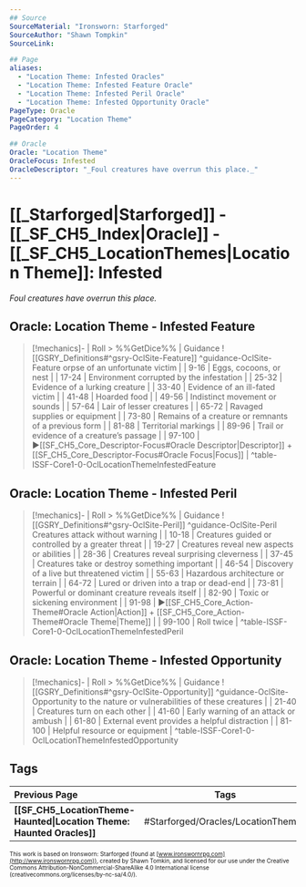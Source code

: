 ```yaml
---
## Source
SourceMaterial: "Ironsworn: Starforged"
SourceAuthor: "Shawn Tompkin"
SourceLink: 

## Page
aliases:
  - "Location Theme: Infested Oracles"
  - "Location Theme: Infested Feature Oracle"
  - "Location Theme: Infested Peril Oracle"
  - "Location Theme: Infested Opportunity Oracle"
PageType: Oracle
PageCategory: "Location Theme"
PageOrder: 4

## Oracle
Oracle: "Location Theme"
OracleFocus: Infested
OracleDescriptor: "_Foul creatures have overrun this place._"
---
```

# [[_Starforged|Starforged]] - [[_SF_CH5_Index|Oracle]] - [[_SF_CH5_LocationThemes|Location Theme]]: Infested
*_Foul creatures have overrun this place._*

## Oracle: Location Theme - Infested Feature
> [!mechanics]- | Roll > %%GetDice%% | Guidance
> ![[GSRY_Definitions#^gsry-OclSite-Feature]] ^guidance-OclSite-Feature
[](GSRY_Definitions.md#^gsry-OclSite-Feature)orpse of an unfortunate victim |
| 9-16 | Eggs, cocoons, or nest |
| 17-24 | Environment corrupted by the infestation |
| 25-32 | Evidence of a lurking creature |
| 33-40 | Evidence of an ill-fated victim |
| 41-48 | Hoarded food |
| 49-56 | Indistinct movement or sounds |
| 57-64 | Lair of lesser creatures |
| 65-72 | Ravaged supplies or equipment |
| 73-80 | Remains of a creature or remnants of a previous form |
| 81-88 | Territorial markings |
| 89-96 | Trail or evidence of a creature’s passage |
| 97-100 | ▶[[SF_CH5_Core_Descriptor-Focus#Oracle Descriptor\|Descriptor]] + [[SF_CH5_Core_Descriptor-Focus#Oracle Focus\|Focus]] |
^table-ISSF-Core1-0-OclLocationThemeInfestedFeature

## Oracle: Location Theme - Infested Peril
> [!mechanics]- | Roll > %%GetDice%% | Guidance
> ![[GSRY_Definitions#^gsry-OclSite-Peril]] ^guidance-OclSite-Peril
[](GSRY_Definitions.md#^gsry-OclSite-Peril) Creatures attack without warning |
| 10-18 | Creatures guided or controlled by a greater threat |
| 19-27 | Creatures reveal new aspects or abilities |
| 28-36 | Creatures reveal surprising cleverness |
| 37-45 | Creatures take or destroy something important |
| 46-54 | Discovery of a live but threatened victim |
| 55-63 | Hazardous architecture or terrain |
| 64-72 | Lured or driven into a trap or dead-end |
| 73-81 | Powerful or dominant creature reveals itself |
| 82-90 | Toxic or sickening environment |
| 91-98 | ▶[[SF_CH5_Core_Action-Theme#Oracle Action\|Action]] + [[SF_CH5_Core_Action-Theme#Oracle Theme\|Theme]] |
| 99-100 | Roll twice |
^table-ISSF-Core1-0-OclLocationThemeInfestedPeril

## Oracle: Location Theme - Infested Opportunity
> [!mechanics]- | Roll > %%GetDice%% | Guidance
> ![[GSRY_Definitions#^gsry-OclSite-Opportunity]] ^guidance-OclSite-Opportunity
[](GSRY_Definitions.md#^gsry-OclSite-Opportunity) to the nature or vulnerabilities of these creatures |
| 21-40 | Creatures turn on each other |
| 41-60 | Early warning of an attack or ambush |
| 61-80 | External event provides a helpful distraction |
| 81-100 | Helpful resource or equipment |
^table-ISSF-Core1-0-OclLocationThemeInfestedOpportunity

## Tags
| Previous Page | Tags | Next Page |
|:--- |:---:| ---:|
| **[[SF_CH5_LocationTheme-Haunted\|Location Theme: Haunted Oracles]]** | #Starforged/Oracles/LocationThemes | **[[SF_CH5_LocationTheme-Inhabited\|Location Theme: Inhabited Oracles]]** |

<font size=-2>This work is based on Ironsworn: Starforged (found at [www.ironswornrpg.com](http://www.ironswornrpg.com)), created by Shawn Tomkin, and licensed for our use under the Creative Commons Attribution-NonCommercial-ShareAlike 4.0 International license  (creativecommons.org/licenses/by-nc-sa/4.0/).</font>